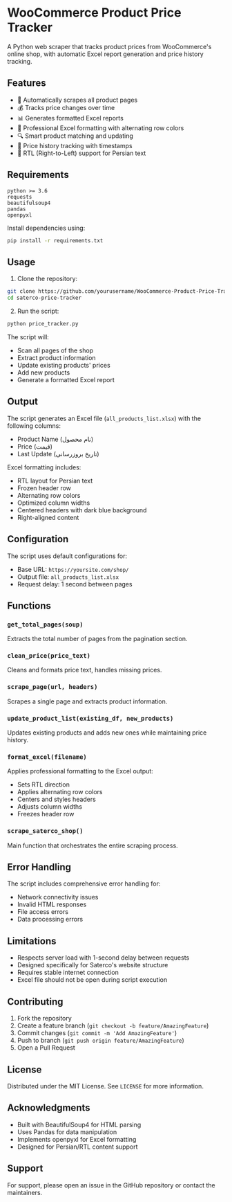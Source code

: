 # WooCommerce Product Price Tracker

A Python web scraper that tracks product prices from WooCommerce's online shop, with automatic Excel report generation and price history tracking.

## Features

- 🔄 Automatically scrapes all product pages
- 💰 Tracks price changes over time
- 📊 Generates formatted Excel reports
- 🎨 Professional Excel formatting with alternating row colors
- 🔍 Smart product matching and updating
- 📅 Price history tracking with timestamps
- 📝 RTL (Right-to-Left) support for Persian text

## Requirements

```
python >= 3.6
requests
beautifulsoup4
pandas
openpyxl
```

Install dependencies using:
```bash
pip install -r requirements.txt
```

## Usage

1. Clone the repository:
```bash
git clone https://github.com/yourusername/WooCommerce-Product-Price-Tracker.git
cd saterco-price-tracker
```

2. Run the script:
```bash
python price_tracker.py
```

The script will:
- Scan all pages of the shop
- Extract product information
- Update existing products' prices
- Add new products
- Generate a formatted Excel report

## Output

The script generates an Excel file (`all_products_list.xlsx`) with the following columns:
- Product Name (نام محصول)
- Price (قیمت)
- Last Update (تاریخ بروزرسانی)

Excel formatting includes:
- RTL layout for Persian text
- Frozen header row
- Alternating row colors
- Optimized column widths
- Centered headers with dark blue background
- Right-aligned content

## Configuration

The script uses default configurations for:
- Base URL: `https://yoursite.com/shop/`
- Output file: `all_products_list.xlsx`
- Request delay: 1 second between pages

## Functions

### `get_total_pages(soup)`
Extracts the total number of pages from the pagination section.

### `clean_price(price_text)`
Cleans and formats price text, handles missing prices.

### `scrape_page(url, headers)`
Scrapes a single page and extracts product information.

### `update_product_list(existing_df, new_products)`
Updates existing products and adds new ones while maintaining price history.

### `format_excel(filename)`
Applies professional formatting to the Excel output:
- Sets RTL direction
- Applies alternating row colors
- Centers and styles headers
- Adjusts column widths
- Freezes header row

### `scrape_saterco_shop()`
Main function that orchestrates the entire scraping process.

## Error Handling

The script includes comprehensive error handling for:
- Network connectivity issues
- Invalid HTML responses
- File access errors
- Data processing errors

## Limitations

- Respects server load with 1-second delay between requests
- Designed specifically for Saterco's website structure
- Requires stable internet connection
- Excel file should not be open during script execution

## Contributing

1. Fork the repository
2. Create a feature branch (`git checkout -b feature/AmazingFeature`)
3. Commit changes (`git commit -m 'Add AmazingFeature'`)
4. Push to branch (`git push origin feature/AmazingFeature`)
5. Open a Pull Request

## License

Distributed under the MIT License. See `LICENSE` for more information.

## Acknowledgments

- Built with BeautifulSoup4 for HTML parsing
- Uses Pandas for data manipulation
- Implements openpyxl for Excel formatting
- Designed for Persian/RTL content support

## Support

For support, please open an issue in the GitHub repository or contact the maintainers.
